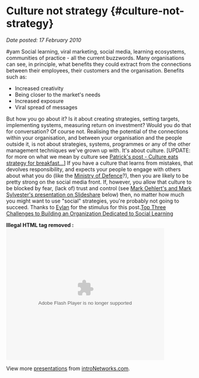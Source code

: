 # Culture not strategy {#culture-not-strategy}

_Date posted: 17 February 2010_

#yam Social learning, viral marketing, social media, learning ecosystems, communities of practice - all the current buzzwords. Many organisations can see, in principle, what benefits they could extract from the connections between their employees, their customers and the organisation. Benefits such as:

*   Increased creativity
*   Being closer to the market's needs
*   Increased exposure
*   Viral spread of messages

But how you go about it? Is it about creating strategies, setting targets, implementing systems, measuring return on investment? Would you do that for conversation? Of course not. Realising the potential of the connections within your organisation, and between your organisation and the people outside it, is not about strategies, systems, programmes or any of the other management techniques we've grown up with. It's about culture. [UPDATE: for more on what we mean by culture see [Patrick's post - Culture eats strategy for breakfast...](http://patrickdunn.squarespace.com/occasional-rants/2010/2/17/culture-eats-strategy-for-breakfast-yes-but-lets-be-clear-wh.html)] If you have a culture that learns from mistakes, that devolves responsibility, and expects your people to engage with others about what you do (like the [Ministry of Defence](http://www.mod.uk/DefenceInternet/AboutDefence/CorporatePublications/MediaandPublicCommunicationPublications/OnlineEngagementGuidelines.htm)?), then you are likely to be pretty strong on the social media front. If, however, you allow that culture to be blocked by fear, (lack of) trust and control (see [Mark Oehlert's and Mark Sylvester's presentation on Slideshare](http://www.slideshare.net/marksylvester/overcoming-the-top-three-challenges-to-building-an-organization-dedicated-to-social-learning) below) then, no matter how much you might want to use "social" strategies, you're probably not going to succeed. Thanks to [Eylan](http://twitter.com/eylanezekiel) for the stimulus for this post.[Top Three Challenges to Building an Organization Dedicated to Social Learning](http://www.slideshare.net/marksylvester/overcoming-the-top-three-challenges-to-building-an-organization-dedicated-to-social-learning)

**Illegal HTML tag removed :** <param name="movie" value="http://static.slidesharecdn.com/swf/ssplayer2.swf?doc=markoehlert-june2009-090625104436-phpapp01&amp;stripped_title=overcoming-the-top-three-challenges-to-building-an-organization-dedicated-to-social-learning"><param name="allowFullScreen" value="true"><param name="allowScriptAccess" value="always"><embed src="http://static.slidesharecdn.com/swf/ssplayer2.swf?doc=markoehlert-june2009-090625104436-phpapp01&amp;stripped_title=overcoming-the-top-three-challenges-to-building-an-organization-dedicated-to-social-learning" type="application/x-shockwave-flash" allowscriptaccess="always" allowfullscreen="true" width="425" height="355">

View more [presentations](http://www.slideshare.net/) from [introNetworks.com](http://www.slideshare.net/marksylvester).